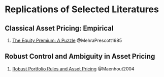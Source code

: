 # Replications of Selected Literatures

## Classical Asset Pricing: Empirical

1. [The Equity Premium: A Puzzle](https://www.sciencedirect.com/science/article/pii/0304393285900613) @MehraPrescott1985

## Robust Control and Ambiguity in Asset Pricing

1. [Robust Portfolio Rules and Asset Pricing](https://academic.oup.com/rfs/article-abstract/17/4/951/1570792) @Maenhout2004
